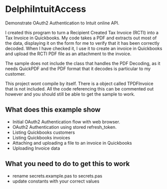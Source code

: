 # DelphiIntuitAccess
Demonstrate OAuth2 Authentication to Intuit online API.

I created this program to turn a Recipient Created Tax Invoice (RCTI) into a Tax Invoice in Quickbooks.  My code takes a PDF and extracts out most of the data, displaying it on the form for me to verify that it has been correctly decoded.  When I have checked it, I use it to create an invoice in Quickbooks and upload the RCTI PDF file as an attachment to the invoice.

  The sample does not include the class that handles the PDF Decoding, as it needs QuickPDF and the PDF format that it decodes is particular to my customer.

  
This project wont compile by itself.  There is a object called TPDFInvoice that is not included.  All the code referencing this can be commented out however and you should still be able to get the sample to work.  

## What does this example show
  - Initial OAuth2 Authentication flow with web browser.
  - OAuth2 Authentication using stored refresh_token.
  - Listing Quickbooks customers
  - Listing Quickbooks invoices
  - Attaching and uploading a file to an invoice in Quickbooks
  - Uploading Invoice data
  
## What you need to do to get this to work
  - rename secrets.example.pas to secrets.pas
  - update constants with your correct values